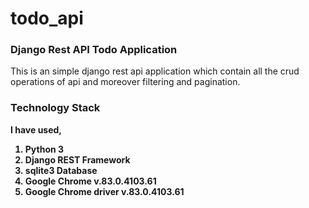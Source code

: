 # todo_api
<h3><b>Django Rest API Todo Application</b></h3>

<p>This is an simple django rest api application which contain all the crud operations of api and moreover filtering and pagination. </p>

<h3><b>Technology Stack<b></h3>

<p>I have used,</p>
<p>
<ol>
  <li>Python 3</li>
  <li>Django REST Framework</li>
  <li>sqlite3 Database</li>
  <li>Google Chrome v.83.0.4103.61 </li>
  <li>Google Chrome driver v.83.0.4103.61</li>
</ol>
</p>
<h3><b></b></h3>
